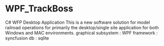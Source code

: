 # WPF_TrackBoss
C# WFP Desktop Application
This is a new software solution for model railroad operations for primarily the desktop/single site application for both Windows and MAC environments. 
graphical subsystem : WPF
framework : syncfusion
db : sqlite
